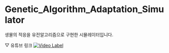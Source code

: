 # Genetic_Algorithm_Adaptation_Simulator
생물의 적응을 유전알고리즘으로 구현한 시뮬레이터입니다. 

▽ 유튜브 링크
[![Video Label](http://img.youtube.com/vi/4pcE25uEhs8/0.jpg)](https://youtu.be/4pcE25uEhs8) 
